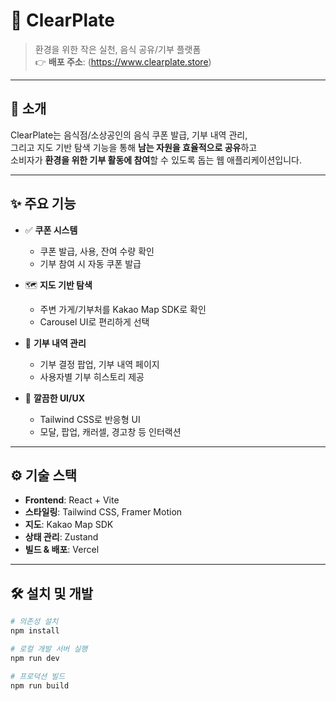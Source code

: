# 🥗 ClearPlate

> 환경을 위한 작은 실천, 음식 공유/기부 플랫폼  
> 👉 **배포 주소**: (https://www.clearplate.store)

---

## 📌 소개

ClearPlate는 음식점/소상공인의 음식 쿠폰 발급, 기부 내역 관리,  
그리고 지도 기반 탐색 기능을 통해 **남는 자원을 효율적으로 공유**하고  
소비자가 **환경을 위한 기부 활동에 참여**할 수 있도록 돕는 웹 애플리케이션입니다.

---

## ✨ 주요 기능

- ✅ **쿠폰 시스템**  
  - 쿠폰 발급, 사용, 잔여 수량 확인  
  - 기부 참여 시 자동 쿠폰 발급

- 🗺 **지도 기반 탐색**  
  - 주변 가게/기부처를 Kakao Map SDK로 확인
  - Carousel UI로 편리하게 선택

- 🧾 **기부 내역 관리**  
  - 기부 결정 팝업, 기부 내역 페이지
  - 사용자별 기부 히스토리 제공

- 🎨 **깔끔한 UI/UX**  
  - Tailwind CSS로 반응형 UI
  - 모달, 팝업, 캐러셀, 경고창 등 인터랙션

---

## ⚙️ 기술 스택

- **Frontend**: React + Vite
- **스타일링**: Tailwind CSS, Framer Motion
- **지도**: Kakao Map SDK
- **상태 관리**: Zustand
- **빌드 & 배포**: Vercel

---

## 🛠️ 설치 및 개발

```bash
# 의존성 설치
npm install

# 로컬 개발 서버 실행
npm run dev

# 프로덕션 빌드
npm run build
